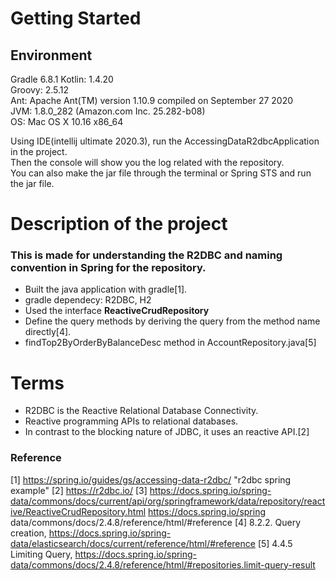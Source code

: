 # Getting Started
## Environment
Gradle 6.8.1
Kotlin:       1.4.20  
Groovy:       2.5.12  
Ant:          Apache Ant(TM) version 1.10.9 compiled on September 27 2020  
JVM:          1.8.0_282 (Amazon.com Inc. 25.282-b08)  
OS:           Mac OS X 10.16 x86_64  

Using IDE(intellij ultimate 2020.3), run the AccessingDataR2dbcApplication in the project.  
Then the console will show you the log related with the repository.  
You can also make the jar file through the terminal or Spring STS and run the jar file.

# Description of the project
### This is made for understanding the R2DBC and naming convention in Spring for the repository.
- Built the java application with gradle[1].
- gradle dependecy: R2DBC, H2<br>
- Used the interface **ReactiveCrudRepository**<br>
- Define the query methods by deriving the query from the method name directly[4].
- findTop2ByOrderByBalanceDesc method in AccountRepository.java[5]

# Terms
- R2DBC is the Reactive Relational Database Connectivity.<br>  
- Reactive programming APIs to relational databases.<br>
- In contrast to the blocking nature of JDBC, it uses an reactive API.[2]

### Reference
[1] https://spring.io/guides/gs/accessing-data-r2dbc/ "r2dbc spring example"
[2] https://r2dbc.io/
[3] https://docs.spring.io/spring-data/commons/docs/current/api/org/springframework/data/repository/reactive/ReactiveCrudRepository.html
https://docs.spring.io/spring data/commons/docs/2.4.8/reference/html/#reference
[4] 8.2.2. Query creation, https://docs.spring.io/spring-data/elasticsearch/docs/current/reference/html/#reference
[5] 4.4.5 Limiting Query, https://docs.spring.io/spring-data/commons/docs/2.4.8/reference/html/#repositories.limit-query-result
